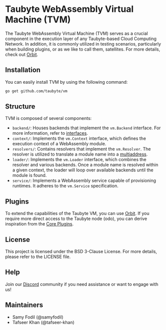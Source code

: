 # Taubyte WebAssembly Virtual Machine (TVM)

The Taubyte WebAssembly Virtual Machine (TVM) serves as a crucial component in the execution layer of any Taubyte-based Cloud Computing Network. In addition, it is commonly utilized in testing scenarios, particularly when building plugins, or as we like to call them, satellites. For more details, check out [Orbit](https://github.com/taubyte/vm-orbit).

## Installation

You can easily install TVM by using the following command:

```bash
go get github.com/taubyte/vm
```

## Structure

TVM is composed of several components:

  - `backend/`: Houses backends that implement the `vm.Backend` interface. For more information, refer to [interfaces](https://github.com/taubyte/go-interfaces/vm).
  - `context/`: Implements the `vm.Context` interface, which defines the execution context of a WebAssembly module.
  - `resolvers/`: Contains resolvers that implement the `vm.Resolver`. The resolver is utilized to translate a module name into a [multiaddress](https://github.com/multiformats/multiaddr).
  - `loader/`: Implements the `vm.Loader` interface, which combines the resolver and various backends. Once a module name is resolved within a given context, the loader will loop over available backends until the module is found.
  - `service/`: Implements a WebAssembly service capable of provisioning runtimes. It adheres to the `vm.Service` specification.

## Plugins

To extend the capabilities of the Taubyte VM, you can use [Orbit](https://github.com/taubyte/vm-orbit). If you require more direct access to the Taubyte node (odo), you can derive inspiration from the [Core Plugins](https://github.com/taubyte/vm-core-plugins).

## License

This project is licensed under the BSD 3-Clause License. For more details, please refer to the LICENSE file.

## Help

Join our [Discord](https://discord.gg/taubyte) community if you need assistance or want to engage with us!

## Maintainers

 - Samy Fodil (@samyfodil)
 - Tafseer Khan (@tafseer-khan)